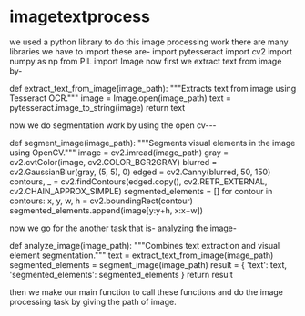 # imagetextprocess
we used a python library to do this image processing work there are many libraries we have to import these are-
import pytesseract
import cv2
import numpy as np
from PIL import Image
now first we extract text from image by-




def extract_text_from_image(image_path):
    """Extracts text from image using Tesseract OCR."""
    image = Image.open(image_path)
    text = pytesseract.image_to_string(image)
    return text

    
now we do segmentation work by using the open cv---




def segment_image(image_path):
    """Segments visual elements in the image using OpenCV."""
    image = cv2.imread(image_path)
    gray = cv2.cvtColor(image, cv2.COLOR_BGR2GRAY)
    blurred = cv2.GaussianBlur(gray, (5, 5), 0)
    edged = cv2.Canny(blurred, 50, 150)
    contours, _ = cv2.findContours(edged.copy(), cv2.RETR_EXTERNAL, cv2.CHAIN_APPROX_SIMPLE)
    segmented_elements = []
    for contour in contours:
        x, y, w, h = cv2.boundingRect(contour)
        segmented_elements.append(image[y:y+h, x:x+w])



        
now we go for the another task that is-
analyzing the image-




def analyze_image(image_path):
    """Combines text extraction and visual element segmentation."""
    text = extract_text_from_image(image_path)
    segmented_elements = segment_image(image_path)
    result = {
        'text': text,
        'segmented_elements': segmented_elements
    }
    return result


    
then we make our main function to call these functions and do the image processing task by giving the path of image.

